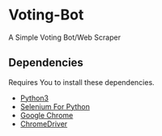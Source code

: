 # Voting-Bot
A Simple Voting Bot/Web Scraper

## Dependencies

Requires You to install these dependencies.
* [Python3](https://www.python.org/downloads/)
* [Selenium For Python](https://www.selenium.dev/downloads/)
* [Google Chrome](https://www.google.com/chrome/)
* [ChromeDriver](https://chromedriver.chromium.org/home)
